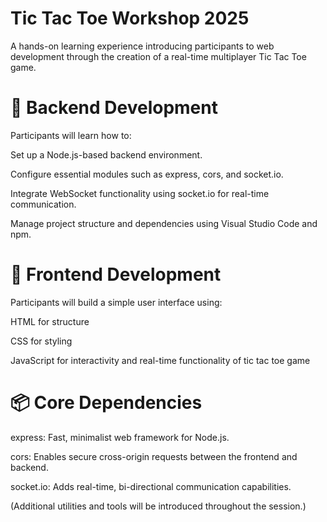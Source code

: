 # Tic Tac Toe Workshop 2025
A hands-on learning experience introducing participants to web development through the creation of a real-time multiplayer Tic Tac Toe game.

# 🔧 Backend Development
Participants will learn how to:

Set up a Node.js-based backend environment.

Configure essential modules such as express, cors, and socket.io.

Integrate WebSocket functionality using socket.io for real-time communication.

Manage project structure and dependencies using Visual Studio Code and npm.

# 🎨 Frontend Development
Participants will build a simple user interface using:

HTML for structure

CSS for styling

JavaScript for interactivity and real-time functionality of tic tac toe game 

# 📦 Core Dependencies
express: Fast, minimalist web framework for Node.js.

cors: Enables secure cross-origin requests between the frontend and backend.

socket.io: Adds real-time, bi-directional communication capabilities.

(Additional utilities and tools will be introduced throughout the session.)


